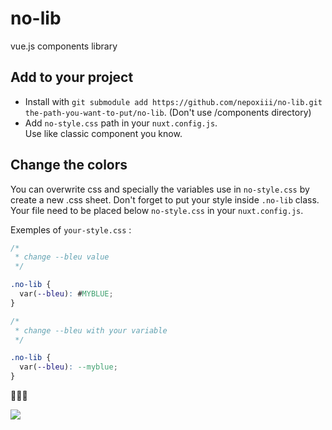 # no-lib
vue.js components library

## Add to your project
- Install with `git submodule add https://github.com/nepoxiii/no-lib.git the-path-you-want-to-put/no-lib`.
  (Don't use /components directory)
- Add `no-style.css` path in your `nuxt.config.js`.  
  Use like classic component you know.

## Change the colors
You can overwrite css and specially the variables use in `no-style.css` by create a new .css sheet.
Don't forget to put your style inside `.no-lib` class. Your file need to be placed below `no-style.css` in your `nuxt.config.js`.

Exemples of `your-style.css` :
```css
/*
 * change --bleu value
 */

.no-lib {
  var(--bleu): #MYBLUE;
}
```
```css
/*
 * change --bleu with your variable
 */

.no-lib {
  var(--bleu): --myblue;
}
```

🧙🧚‍♀️

[![](https://src.nepo.fr/illustration-0.jpg)](https://www.instagram.com/nepo_website)
